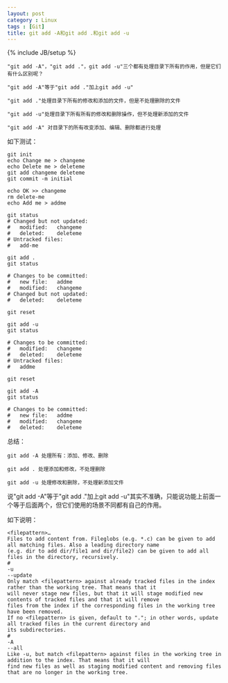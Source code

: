 ```yaml
---
layout: post
category : Linux
tags : [Git]
title: git add -A和git add .和git add -u
---
```

{% include JB/setup %}

    "git add -A"，"git add ."，git add -u"三个都有处理目录下所有的作用，但是它们有什么区别呢？

    "git add -A"等于"git add ."加上git add -u"

    "git add ."处理目录下所有的修改和添加的文件，但是不处理删除的文件

    "git add -u"处理目录下所有所有的修改和删除操作，但不处理新添加的文件

    "git add -A" 对目录下的所有改变添加、编辑、删除都进行处理

如下测试：

    git init
    echo Change me > changeme
    echo Delete me > deleteme
    git add changeme deleteme
    git commit -m initial

    echo OK >> changeme
    rm delete-me
    echo Add me > addme

    git status
    # Changed but not updated:
    #   modified:   changeme
    #   deleted:    deleteme
    # Untracked files:
    #   add-me

    git add .
    git status

    # Changes to be committed:
    #   new file:   addme
    #   modified:   changeme
    # Changed but not updated:
    #   deleted:    deleteme

    git reset

    git add -u
    git status

    # Changes to be committed:
    #   modified:   changeme
    #   deleted:    deleteme
    # Untracked files:
    #   addme

    git reset

    git add -A
    git status

    # Changes to be committed:
    #   new file:   addme
    #   modified:   changeme
    #   deleted:    deleteme

总结：

    git add -A 处理所有：添加、修改、删除

    git add . 处理添加和修改，不处理删除

    git add -u 处理修改和删除，不处理新添加文件

说"git add -A"等于"git add ."加上git add -u"其实不准确，只能说功能上前面一个等于后面两个，但它们使用的场景不同都有自己的作用。

如下说明：

    <filepattern>…
    Files to add content from. Fileglobs (e.g. *.c) can be given to add all matching files. Also a leading directory name
    (e.g. dir to add dir/file1 and dir/file2) can be given to add all files in the directory, recursively.
    #
    -u
    --update
    Only match <filepattern> against already tracked files in the index rather than the working tree. That means that it
    will never stage new files, but that it will stage modified new contents of tracked files and that it will remove
    files from the index if the corresponding files in the working tree have been removed.
    If no <filepattern> is given, default to "."; in other words, update all tracked files in the current directory and
    its subdirectories.
    #
    -A
    --all
    Like -u, but match <filepattern> against files in the working tree in addition to the index. That means that it will 
    find new files as well as staging modified content and removing files that are no longer in the working tree.
